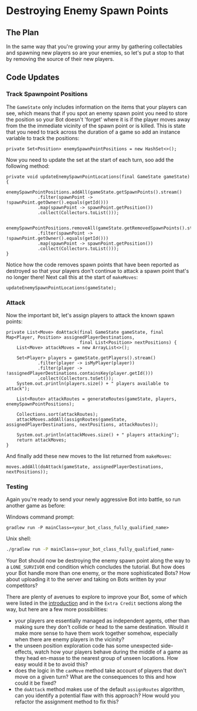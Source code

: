 # Destroying Enemy Spawn Points

## The Plan
In the same way that you're growing your army by gathering collectables and spawning new players so are your enemies, so
let's put a stop to that by removing the source of their new players.

## Code Updates
### Track Spawnpoint Positions
The `GameState` only includes information on the items that your players can see, which means that if you spot an enemy
spawn point you need to store the position so your Bot doesn't 'forget' where it is if the player moves away from the
the immediate vicinity of the spawn point or is killed.  This is state that you need to track across the duration of a
game so add an instance variable to track the positions:

```
private Set<Position> enemySpawnPointPositions = new HashSet<>();
```

Now you need to update the set at the start of each turn, soo add the following method:

```
private void updateEnemySpawnPointLocations(final GameState gameState) {
    enemySpawnPointPositions.addAll(gameState.getSpawnPoints().stream()
            .filter(spawnPoint -> !spawnPoint.getOwner().equals(getId()))
            .map(spawnPoint -> spawnPoint.getPosition())
            .collect(Collectors.toList()));

    enemySpawnPointPositions.removeAll(gameState.getRemovedSpawnPoints().stream()
            .filter(spawnPoint -> !spawnPoint.getOwner().equals(getId()))
            .map(spawnPoint -> spawnPoint.getPosition())
            .collect(Collectors.toList()));
}
```

Notice how the code removes spawn points that have been reported as destroyed so that your players don't continue to
attack a spawn point that's no longer there!  Next call this at the start of `makeMoves`:

```
updateEnemySpawnPointLocations(gameState);
```

### Attack
Now the important bit, let's assign players to attack the known spawn points:

```
private List<Move> doAttack(final GameState gameState, final Map<Player, Position> assignedPlayerDestinations,
                            final List<Position> nextPositions) {
    List<Move> attackMoves = new ArrayList<>();

    Set<Player> players = gameState.getPlayers().stream()
            .filter(player -> isMyPlayer(player))
            .filter(player -> !assignedPlayerDestinations.containsKey(player.getId()))
            .collect(Collectors.toSet());
    System.out.println(players.size() + " players available to attack");

    List<Route> attackRoutes = generateRoutes(gameState, players, enemySpawnPointPositions);

    Collections.sort(attackRoutes);
    attackMoves.addAll(assignRoutes(gameState, assignedPlayerDestinations, nextPositions, attackRoutes));

    System.out.println(attackMoves.size() + " players attacking");
    return attackMoves;
}
```

And finally add these new moves to the list returned from `makeMoves`:

```
moves.addAll(doAttack(gameState, assignedPlayerDestinations, nextPositions));
```

### Testing
Again you're ready to send your newly aggressive Bot into battle, so run another game as before:

Windows command prompt:

```batch
gradlew run -P mainClass=<your_bot_class_fully_qualified_name>
```

Unix shell:

```sh
./gradlew run -P mainClass=<your_bot_class_fully_qualified_name>
```

Your Bot should now be destroying the enemy spawn point along the way to a `LONE_SURVIVOR` end condition which
concludes the tutorial. But how does your Bot handle more than one enemy, or the more sophisticated Bots? How about
uploading it to the server and taking on Bots written by your competitors?

There are plenty of avenues to explore to improve your Bot, some of which were listed in the [introduction](index.md)
and in the `Extra Credit` sections along the way, but here are a few more possibilities:
- your players are essentially managed as independent agents, other than making sure they don't collide or head to the
same destination. Would it make more sense to have them work together somehow, especially when there are enemy players
in the vicinity?
- the unseen position exploration code has some unexpected side-effects, watch how your players behave during the
middle of a game as they head en-masse to the nearest group of unseen locations.  How easy would it be to avoid this?
- does the logic in the `canMove` method take account of players that don't move on a given turn? What are the
consequences to this and how could it be fixed?
- the `doAttack` method makes use of the default `assignRoutes` algorithm, can you identify a potential flaw with this
approach?  How would you refactor the assignment method to fix this?
